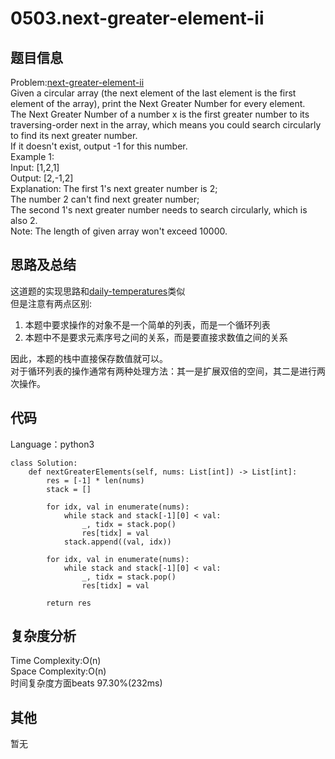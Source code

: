 # 0503.next-greater-element-ii  

## 题目信息  
Problem:[next-greater-element-ii](https://leetcode.com/problems/next-greater-element-ii/)  
Given a circular array (the next element of the last element is the first element of the array), print the Next Greater Number for every element.  
The Next Greater Number of a number x is the first greater number to its traversing-order next in the array, which means you could search circularly to find its next greater number.  
If it doesn't exist, output -1 for this number.  
Example 1:  
Input: [1,2,1]  
Output: [2,-1,2]  
Explanation: The first 1's next greater number is 2;  
The number 2 can't find next greater number;  
The second 1's next greater number needs to search circularly, which is also 2.  
Note: The length of given array won't exceed 10000.  

## 思路及总结
这道题的实现思路和[daily-temperatures](https://github.com/Mionger/LeetCode/blob/master/PASS1/Stack/concept/0739-daily-temperatures.md)类似  
但是注意有两点区别:  
1. 本题中要求操作的对象不是一个简单的列表，而是一个循环列表  
2. 本题中不是要求元素序号之间的关系，而是要直接求数值之间的关系  
  
因此，本题的栈中直接保存数值就可以。  
对于循环列表的操作通常有两种处理方法：其一是扩展双倍的空间，其二是进行两次操作。  

## 代码
Language：python3  
```
class Solution:
    def nextGreaterElements(self, nums: List[int]) -> List[int]:
        res = [-1] * len(nums)
        stack = []
        
        for idx, val in enumerate(nums):
            while stack and stack[-1][0] < val:
                _, tidx = stack.pop()
                res[tidx] = val
            stack.append((val, idx))
            
        for idx, val in enumerate(nums):
            while stack and stack[-1][0] < val:
                _, tidx = stack.pop()
                res[tidx] = val

        return res
```

## 复杂度分析  
Time Complexity:O(n)  
Space Complexity:O(n)  
时间复杂度方面beats 97.30%(232ms)    

## 其他  
暂无

